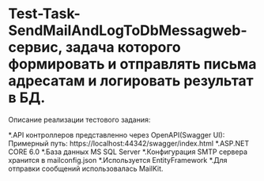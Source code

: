 # Test-Task-SendMailAndLogToDbMessagweb-сервис, задача которого формировать и отправлять письма адресатам и логировать результат в БД.

Описание реализации тестового задания:

*.API контроллеров представленно через OpenAPI(Swagger UI): Примерный путь: https://localhost:44342/swagger/index.html
*.ASP.NET CORE 6.0
*.База данных MS SQL Server
*.Конфигурация SMTP сервера хранится в mailconfig.json
*.Используется EntityFramework
*.Для отправки сообщений использовалась MailKit.
